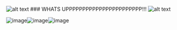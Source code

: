 ![alt text](https://images-wixmp-ed30a86b8c4ca887773594c2.wixmp.com/f/c52eabe8-4281-468d-9979-24153a499ec5/dcrgrrs-007d9f93-db4d-4975-8ca1-bfa27b376e5c.gif?token=eyJ0eXAiOiJKV1QiLCJhbGciOiJIUzI1NiJ9.eyJzdWIiOiJ1cm46YXBwOjdlMGQxODg5ODIyNjQzNzNhNWYwZDQxNWVhMGQyNmUwIiwiaXNzIjoidXJuOmFwcDo3ZTBkMTg4OTgyMjY0MzczYTVmMGQ0MTVlYTBkMjZlMCIsIm9iaiI6W1t7InBhdGgiOiJcL2ZcL2M1MmVhYmU4LTQyODEtNDY4ZC05OTc5LTI0MTUzYTQ5OWVjNVwvZGNyZ3Jycy0wMDdkOWY5My1kYjRkLTQ5NzUtOGNhMS1iZmEyN2IzNzZlNWMuZ2lmIn1dXSwiYXVkIjpbInVybjpzZXJ2aWNlOmZpbGUuZG93bmxvYWQiXX0.BYM-JN4TWdB4TkQlnOvVOq2vXztW-YSixchGE-15yaE) ### WHATS UPPPPPPPPPPPPPPPPPPPPPPP!!! ![alt text](https://images-wixmp-ed30a86b8c4ca887773594c2.wixmp.com/f/c52eabe8-4281-468d-9979-24153a499ec5/dcrgrrs-007d9f93-db4d-4975-8ca1-bfa27b376e5c.gif?token=eyJ0eXAiOiJKV1QiLCJhbGciOiJIUzI1NiJ9.eyJzdWIiOiJ1cm46YXBwOjdlMGQxODg5ODIyNjQzNzNhNWYwZDQxNWVhMGQyNmUwIiwiaXNzIjoidXJuOmFwcDo3ZTBkMTg4OTgyMjY0MzczYTVmMGQ0MTVlYTBkMjZlMCIsIm9iaiI6W1t7InBhdGgiOiJcL2ZcL2M1MmVhYmU4LTQyODEtNDY4ZC05OTc5LTI0MTUzYTQ5OWVjNVwvZGNyZ3Jycy0wMDdkOWY5My1kYjRkLTQ5NzUtOGNhMS1iZmEyN2IzNzZlNWMuZ2lmIn1dXSwiYXVkIjpbInVybjpzZXJ2aWNlOmZpbGUuZG93bmxvYWQiXX0.BYM-JN4TWdB4TkQlnOvVOq2vXztW-YSixchGE-15yaE)

![image](https://user-images.githubusercontent.com/101153684/210015206-3564030a-4246-4df4-9257-e45155923b89.png)![image](https://user-images.githubusercontent.com/101153684/210015206-3564030a-4246-4df4-9257-e45155923b89.png)![image](https://user-images.githubusercontent.com/101153684/210015206-3564030a-4246-4df4-9257-e45155923b89.png)
